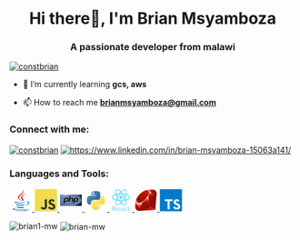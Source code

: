 <h1 align="center">Hi  there👋, I'm Brian Msyamboza</h1>
<h3 align="center">A passionate developer from malawi</h3>

<p align="left"> <a href="https://twitter.com/constbrian" target="blank"><img src="https://img.shields.io/twitter/follow/constbrian?logo=twitter&style=for-the-badge" alt="constbrian" /></a> </p>

- 🌱 I’m currently learning **gcs, aws**

- 📫 How to reach me **brianmsyamboza@gmail.com**

<h3 align="left">Connect with me:</h3>
<p align="left">
<a href="https://twitter.com/constbrian" target="blank"><img align="center" src="https://raw.githubusercontent.com/rahuldkjain/github-profile-readme-generator/master/src/images/icons/Social/twitter.svg" alt="constbrian" height="30" width="40" /></a>
<a href="https://linkedin.com/in/https://www.linkedin.com/in/brian-msyamboza-15063a141/" target="blank"><img align="center" src="https://raw.githubusercontent.com/rahuldkjain/github-profile-readme-generator/master/src/images/icons/Social/linked-in-alt.svg" alt="https://www.linkedin.com/in/brian-msyamboza-15063a141/" height="30" width="40" /></a>
</p>

<h3 align="left">Languages and Tools:</h3>
<p align="left"> <a href="https://www.java.com" target="_blank" rel="noreferrer"> <img src="https://raw.githubusercontent.com/devicons/devicon/master/icons/java/java-original.svg" alt="java" width="40" height="40"/> </a> <a href="https://developer.mozilla.org/en-US/docs/Web/JavaScript" target="_blank" rel="noreferrer"> <img src="https://raw.githubusercontent.com/devicons/devicon/master/icons/javascript/javascript-original.svg" alt="javascript" width="40" height="40"/> </a> <a href="https://www.php.net" target="_blank" rel="noreferrer"> <img src="https://raw.githubusercontent.com/devicons/devicon/master/icons/php/php-original.svg" alt="php" width="40" height="40"/> </a> <a href="https://www.python.org" target="_blank" rel="noreferrer"> <img src="https://raw.githubusercontent.com/devicons/devicon/master/icons/python/python-original.svg" alt="python" width="40" height="40"/> </a> <a href="https://reactjs.org/" target="_blank" rel="noreferrer"> <img src="https://raw.githubusercontent.com/devicons/devicon/master/icons/react/react-original-wordmark.svg" alt="react" width="40" height="40"/> </a> <a href="https://www.ruby-lang.org/en/" target="_blank" rel="noreferrer"> <img src="https://raw.githubusercontent.com/devicons/devicon/master/icons/ruby/ruby-original.svg" alt="ruby" width="40" height="40"/> </a> <a href="https://www.typescriptlang.org/" target="_blank" rel="noreferrer"> <img src="https://raw.githubusercontent.com/devicons/devicon/master/icons/typescript/typescript-original.svg" alt="typescript" width="40" height="40"/> </a> </p>

<p><img align="left" src="https://github-readme-stats.vercel.app/api/top-langs?username=brian-mw&show_icons=true&locale=en&layout=compact" alt="brian1-mw" /></p>

<p>&nbsp;<img align="center" src="https://github-readme-stats.vercel.app/api?username=brian-mw&show_icons=true&locale=en" alt="brian-mw" /></p>


